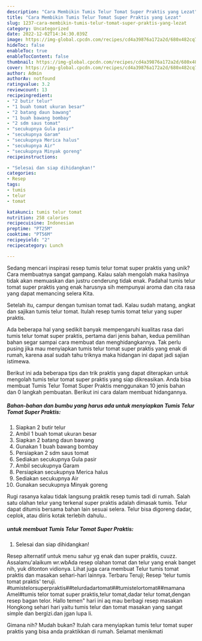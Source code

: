 ```yaml
---
description: "Cara Membikin Tumis Telur Tomat Super Praktis yang Lezat"
title: "Cara Membikin Tumis Telur Tomat Super Praktis yang Lezat"
slug: 1237-cara-membikin-tumis-telur-tomat-super-praktis-yang-lezat
category: Uncategorized
date: 2022-12-02T14:34:30.039Z
image: https://img-global.cpcdn.com/recipes/cd4a39876a172a2d/680x482cq70/tumis-telur-tomat-super-praktis-foto-resep-utama.jpg
hideToc: false
enableToc: true
enableTocContent: false
thumbnail: https://img-global.cpcdn.com/recipes/cd4a39876a172a2d/680x482cq70/tumis-telur-tomat-super-praktis-foto-resep-utama.jpg
cover: https://img-global.cpcdn.com/recipes/cd4a39876a172a2d/680x482cq70/tumis-telur-tomat-super-praktis-foto-resep-utama.jpg
author: Admin
authorAv: notfound
ratingvalue: 3.2
reviewcount: 13
recipeingredient:
- "2 butir telur"
- "1 buah tomat ukuran besar"
- "2 batang daun bawang"
- "1 buah bawang bombay"
- "2 sdm saus tomat"
- "secukupnya Gula pasir"
- "secukupnya Garam"
- "secukupnya Merica halus"
- "secukupnya Air"
- "secukupnya Minyak goreng"
recipeinstructions:

- "Selesai dan siap dihidangkan!"
categories:
- Resep
tags:
- tumis
- telur
- tomat

katakunci: tumis telur tomat 
nutrition: 258 calories
recipecuisine: Indonesian
preptime: "PT25M"
cooktime: "PT56M"
recipeyield: "2"
recipecategory: Lunch

---
```





Sedang mencari inspirasi resep tumis telur tomat super praktis yang unik? Cara membuatnya sangat gampang. Kalau salah mengolah maka hasilnya tidak akan memuaskan dan justru cenderung tidak enak. Padahal tumis telur tomat super praktis yang enak harusnya sih mempunyai aroma dan cita rasa yang dapat memancing selera Kita.





Setelah itu, campur dengan tumisan tomat tadi. Kalau sudah matang, angkat dan sajikan tumis telur tomat. Itulah resep tumis tomat telur yang super praktis.

Ada beberapa hal yang sedikit banyak mempengaruhi kualitas rasa dari tumis telur tomat super praktis, pertama dari jenis bahan, kedua pemilihan bahan segar sampai cara membuat dan menghidangkannya. Tak perlu pusing jika mau menyiapkan tumis telur tomat super praktis yang enak di rumah, karena asal sudah tahu triknya maka hidangan ini dapat jadi sajian istimewa.






Berikut ini ada beberapa tips dan trik praktis yang dapat diterapkan untuk mengolah tumis telur tomat super praktis yang siap dikreasikan. Anda bisa membuat Tumis Telur Tomat Super Praktis menggunakan 10 jenis bahan dan 0 langkah pembuatan. Berikut ini cara dalam membuat hidangannya.

<!--inarticleads1-->

##### Bahan-bahan dan bumbu yang harus ada untuk menyiapkan Tumis Telur Tomat Super Praktis:

1. Siapkan 2 butir telur
1. Ambil 1 buah tomat ukuran besar
1. Siapkan 2 batang daun bawang
1. Gunakan 1 buah bawang bombay
1. Persiapkan 2 sdm saus tomat
1. Sediakan secukupnya Gula pasir
1. Ambil secukupnya Garam
1. Persiapkan secukupnya Merica halus
1. Sediakan secukupnya Air
1. Gunakan secukupnya Minyak goreng


Rugi rasanya kalau tidak langsung praktik resep tumis tadi di rumah. Salah satu olahan telur yang terkenal super praktis adalah dimasak tumis. Telur dapat ditumis bersama bahan lain sesuai selera. Telur bisa digoreng dadar, ceplok, atau diiris kotak terlebih dahulu.. 

<!--inarticleads2-->

#####  untuk membuat Tumis Telur Tomat Super Praktis:


1. Selesai dan siap dihidangkan!

Resep alternatif untuk menu sahur yg enak dan super praktis, cuuzz. Assalamu&#39;alaikum wr.wbAda resep olahan tomat dan telur yang enak banget nih, yuk ditonton vidionya. Lihat juga cara membuat Telur tumis tomat praktis dan masakan sehari-hari lainnya. Terbaru Teruji; Resep &#39;telur tumis tomat praktis&#39; teruji. #tumistelorsuperpraktis##telurdadartomat##tumistelortomat##mamana Amel#tumis telor tomat super praktis,telur tomat,dadar telur tomat,dengan resep bagan telor. Hallo temen&#34; hari ini aq mau berbagi resep masakan Hongkong sehari hari yaitu tumis telur dan tomat masakan yang sangat simple dan bergizi.dan jgan lupa li. 

Gimana nih? Mudah bukan? Itulah cara menyiapkan tumis telur tomat super praktis yang bisa anda praktikkan di rumah. Selamat menikmati
